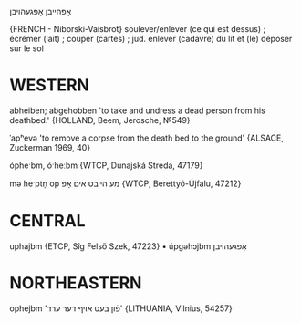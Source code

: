 אָפּהייבן
אָפּגעהויבן

{FRENCH - Niborski-Vaisbrot}
soulever/enlever (ce qui est dessus) ; écrémer (lait) ; couper (cartes) ; jud. enlever (cadavre) du lit et (le) déposer sur le sol

WESTERN
========

abheiben; abgehobben 'to take and undress a dead person from his deathbed.' {HOLLAND, Beem, Jerosche, №549}

ˈapʰevə 'to remove a corpse from the death bed to the ground' {ALSACE, Zuckerman 1969, 40}

ópheˑbm, óˑheːbm {WTCP, Dunajská Streda, 47179}

mə heˑptn̩ op מע הייבט אים אָפּ {WTCP, Berettyó-Újfalu, 47212}

CENTRAL
========

uphajbm {ETCP, Sîg Felső Szek, 47223}
	•	úpgəhɔjbm אָפּגעהויבן

NORTHEASTERN
==============

ophejbm 'פֿון בעט אויף דער ערד' {LITHUANIA, Vilnius, 54257}
